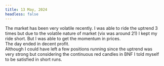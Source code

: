 ```yaml
---
title: 13 May, 2024
headless: false
---
```


The market has been very volatile recently. I was able to ride the uptrend 3 times but due to the volatile nature of market (vix was around 21) I kept my ride short. But I was able to get the momentum in prices. \
The day ended in decent profit. \
Although I could have left a few positions running since the uptrend was very strong but considering the continuous red candles in BNF I told myself to be satisfied in short runs.
